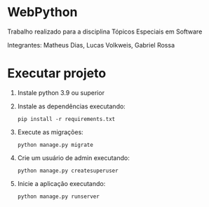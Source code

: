 # WebPython

Trabalho realizado para a disciplina Tópicos Especiais em Software

Integrantes: Matheus Dias, Lucas Volkweis, Gabriel Rossa


# Executar projeto

1. Instale python 3.9 ou superior
2. Instale as dependências executando:

    `pip install -r requirements.txt`
3. Execute as migrações:
   
   `python manage.py migrate`
4. Crie um usuário de admin executando:

    `python manage.py createsuperuser`
5. Inicie a aplicação executando:

    `python manage.py runserver `
